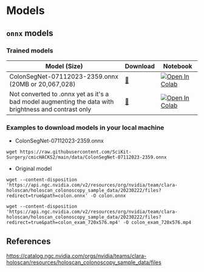 # Models

## `onnx` models

### Trained models

| Model (Size)  | Download | Notebook |
| -- |-- | -- |
| ColonSegNet-07112023-2359.onnx (20MB or 20,067,028) | [:link:](TOADD) | [![Open In Colab](https://colab.research.google.com/assets/colab-badge.svg)](https://colab.research.google.com/drive/1s-eKu6QjaV54jva_ylG1VxwCj1B8nwJ3) |
| Not converted to .onnx yet as it's a bad model augmenting the data with brightness and contrast only | [:link:](TOADD) | [![Open In Colab](https://colab.research.google.com/assets/colab-badge.svg)](https://colab.research.google.com/drive/1CgdpeDY4SLpKddk6dFvXpFwcx0skF8dj#scrollTo=e7dn13rCydBf) |


### Examples to download models in your local machine
* ColonSegNet-07112023-2359.onnx
```
wget https://raw.githubusercontent.com/SciKit-Surgery/cmicHACKS2/main/data/ColonSegNet-07112023-2359.onnx
```

* Original model
```
wget --content-disposition 'https://api.ngc.nvidia.com/v2/resources/org/nvidia/team/clara-holoscan/holoscan_colonoscopy_sample_data/20230222/files?redirect=true&path=colon.onnx' -O colon.onnx
```

```
wget --content-disposition 'https://api.ngc.nvidia.com/v2/resources/org/nvidia/team/clara-holoscan/holoscan_colonoscopy_sample_data/20230222/files?redirect=true&path=colon_exam_720x576.mp4' -O colon_exam_720x576.mp4
```

## References 
https://catalog.ngc.nvidia.com/orgs/nvidia/teams/clara-holoscan/resources/holoscan_colonoscopy_sample_data/files


